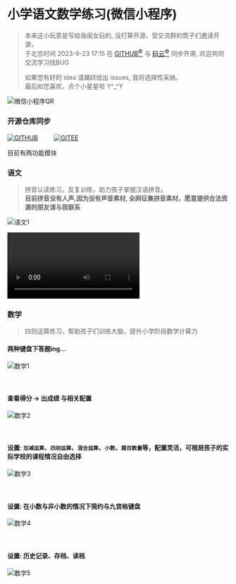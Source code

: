 # 小学语文数学练习(微信小程序)
> 本来这小玩意是写给我闺女玩的, 没打算开源，受交流群的筒子们邀请开源，  
> 于北京时间 2023-9-23 17:15 在 [GITHUB<sup>&copy;</sup>](https://github.com/toviLau/yuwen) 与 [码云<sup>&copy;</sup>](https://gitee.com/tovilau/yuwen) 同步开源, 欢迎共同交流学习找BUG  
> 
> 如果您有好的 idea 请踊跃给出 issues, 我将选择性采纳。  
> 最后如您喜欢，点个小星星啦 Y\^_\^Y
> 

![微信小程序QR](./md/qr.jpg)  

### 开源仓库同步

 [![GITHUB](./md/github.svg)](https://github.com/toviLau/yuwen) 　　
 [![GITEE](./md/gitee.svg)](https://gitee.com/tovilau/yuwen)

目前有两功能模块 

### 语文
> 拼音认读练习，反复训练，助力孩子掌握汉语拼音。  
> **目前拼音没有人声,因为没有声音素材, 全网征集拼音素材，愿意提供合法资源的朋友请与我联系**  

![语文1](./md/yw.jpg) 

![语文2](./md/yw.mp4) 
 
### 数学 
> 四则运算练习，帮助孩子们训练大脑，提升小学阶段数学计算力  

#### 两种键盘下答题ing...  
![数学1](./md/sx1.png)  
<br><br>

#### 查看得分 -> 出成绩 与相关配置  
![数学2](./md/sx2.png)  
<br><br>

#### 设置: `加减运算`、`四则运算`、`混合运算`、`小数`、`题目数量`等，配置灵活，可根居孩子的实际学校的课程情况自由选择  
![数学3](./md/sx3.png)  
<br><br>

#### 设置: 在小数与非小数的情况下简约与九宫格键盘
![数学4](./md/sx4.png)  
<br><br>

#### 设置: 历史记录、存档、读档
![数学5](./md/sx5.jpg)  
<br><br>
